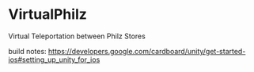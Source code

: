 # VirtualPhilz
Virtual Teleportation between Philz Stores

build notes: https://developers.google.com/cardboard/unity/get-started-ios#setting_up_unity_for_ios
